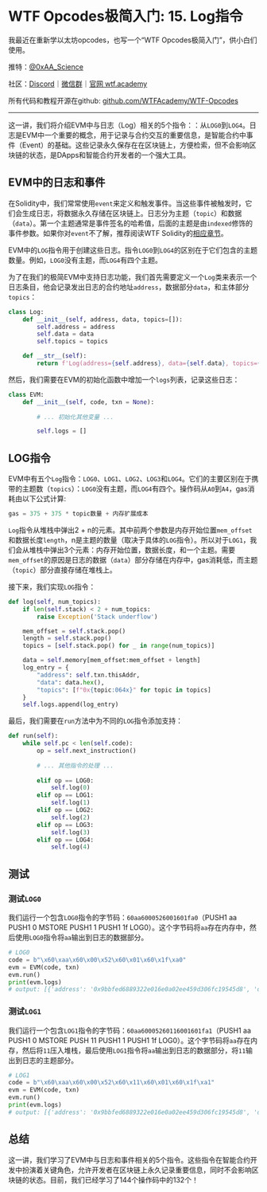 # WTF Opcodes极简入门: 15. Log指令

我最近在重新学以太坊opcodes，也写一个“WTF Opcodes极简入门”，供小白们使用。

推特：[@0xAA_Science](https://twitter.com/0xAA_Science)

社区：[Discord](https://discord.gg/5akcruXrsk)｜[微信群](https://docs.google.com/forms/d/e/1FAIpQLSe4KGT8Sh6sJ7hedQRuIYirOoZK_85miz3dw7vA1-YjodgJ-A/viewform?usp=sf_link)｜[官网 wtf.academy](https://wtf.academy)

所有代码和教程开源在github: [github.com/WTFAcademy/WTF-Opcodes](https://github.com/WTFAcademy/WTF-Opcodes)

-----

这一讲，我们将介绍EVM中与日志（Log）相关的5个指令：：从`LOG0`到`LOG4`。日志是EVM中一个重要的概念，用于记录与合约交互的重要信息，是智能合约中事件（Event）的基础。这些记录永久保存在在区块链上，方便检索，但不会影响区块链的状态，是DApps和智能合约开发者的一个强大工具。


## EVM中的日志和事件

在Solidity中，我们常常使用`event`来定义和触发事件。当这些事件被触发时，它们会生成日志，将数据永久存储在区块链上。日志分为主题（`topic`）和数据（`data`）。第一个主题通常是事件签名的哈希值，后面的主题是由`indexed`修饰的事件参数。如果你对`event`不了解，推荐阅读WTF Solidity的[相应章节](https://github.com/AmazingAng/WTF-Solidity/tree/main/12_Event)。

EVM中的`LOG`指令用于创建这些日志。指令`LOG0`到`LOG4`的区别在于它们包含的主题数量。例如，`LOG0`没有主题，而`LOG4`有四个主题。

为了在我们的极简EVM中支持日志功能，我们首先需要定义一个`Log`类来表示一个日志条目，他会记录发出日志的合约地址`address`，数据部分`data`，和主体部分`topics`：

```python
class Log:
    def __init__(self, address, data, topics=[]):
        self.address = address
        self.data = data
        self.topics = topics

    def __str__(self):
        return f'Log(address={self.address}, data={self.data}, topics={self.topics})'
```

然后，我们需要在EVM的初始化函数中增加一个`logs`列表，记录这些日志：

```python
class EVM:
    def __init__(self, code, txn = None):
        
        # ... 初始化其他变量 ...

        self.logs = []
```

## LOG指令

EVM中有五个`Log`指令：`LOG0`、`LOG1`、`LOG2`、`LOG3`和`LOG4`。它们的主要区别在于携带的主题数（`topics`）：`LOG0`没有主题，而`LOG4`有四个。操作码从`A0`到`A4`，gas消耗由以下公式计算:

```python
gas = 375 + 375 * topic数量 + 内存扩展成本
```

`Log`指令从堆栈中弹出2 + n的元素。其中前两个参数是内存开始位置`mem_offset`和数据长度`length`，n是主题的数量（取决于具体的`LOG`指令）。所以对于`LOG1`，我们会从堆栈中弹出3个元素：内存开始位置，数据长度，和一个主题。需要`mem_offset`的原因是日志的数据（`data`）部分存储在内存中，gas消耗低，而主题（`topic`）部分直接存储在堆栈上。

接下来，我们实现`LOG`指令：

```python
def log(self, num_topics):
    if len(self.stack) < 2 + num_topics:
        raise Exception('Stack underflow')

    mem_offset = self.stack.pop()
    length = self.stack.pop()
    topics = [self.stack.pop() for _ in range(num_topics)]

    data = self.memory[mem_offset:mem_offset + length]
    log_entry = {
        "address": self.txn.thisAddr,
        "data": data.hex(),
        "topics": [f"0x{topic:064x}" for topic in topics]
    }
    self.logs.append(log_entry)
```

最后，我们需要在`run`方法中为不同的`LOG`指令添加支持：

```python
def run(self):
    while self.pc < len(self.code):
        op = self.next_instruction()
        
        # ... 其他指令的处理 ...
        
        elif op == LOG0:
            self.log(0)
        elif op == LOG1:
            self.log(1)
        elif op == LOG2:
            self.log(2)
        elif op == LOG3:
            self.log(3)
        elif op == LOG4:
            self.log(4)
```

## 测试

### 测试`LOG0`

我们运行一个包含`LOG0`指令的字节码：`60aa6000526001601fa0`（PUSH1 aa PUSH1 0 MSTORE PUSH1 1 PUSH1 1f LOG0）。这个字节码将`aa`存在内存中，然后使用`LOG0`指令将`aa`输出到日志的数据部分。

```python
# LOG0
code = b"\x60\xaa\x60\x00\x52\x60\x01\x60\x1f\xa0"
evm = EVM(code, txn)
evm.run()
print(evm.logs)
# output: [{'address': '0x9bbfed6889322e016e0a02ee459d306fc19545d8', 'data': 'aa', 'topics': []}]
```

### 测试`LOG1`

我们运行一个包含`LOG1`指令的字节码：`60aa60005260116001601fa1`（PUSH1 aa PUSH1 0 MSTORE PUSH 11 PUSH1 1 PUSH1 1f LOG0）。这个字节码将`aa`存在内存，然后将`11`压入堆栈，最后使用`LOG1`指令将`aa`输出到日志的数据部分，将`11`输出到日志的主题部分。

```python
# LOG1
code = b"\x60\xaa\x60\x00\x52\x60\x11\x60\x01\x60\x1f\xa1"
evm = EVM(code, txn)
evm.run()
print(evm.logs)
# output: [{'address': '0x9bbfed6889322e016e0a02ee459d306fc19545d8', 'data': 'aa', 'topics': ['0x0000000000000000000000000000000000000000000000000000000000000011']}]
```

## 总结

这一讲，我们学习了EVM中与日志和事件相关的5个指令。这些指令在智能合约开发中扮演着关键角色，允许开发者在区块链上永久记录重要信息，同时不会影响区块链的状态。目前，我们已经学习了144个操作码中的132个！